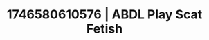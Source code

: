---
categories:
- ASMR tingles
- Elegant fetish
- AI-generated
- Sensual teasing
- Sultry voice
- E-girl erotica
- ASMR
- Cosplay
image: /assets/images/1746580610576.jpg
layout: post
seo:
  description: Featured content with sensual ABDL Play, Scat Fetish. HD images available.
  keywords: ABDL Play, Scat Fetish
  og_image: /assets/images/1746580610576.jpg
  schema_type: VisualArtwork
tags:
- ABDL Play
- '#1746580610576'
- Scat Fetish
title: 1746580610576 | ABDL Play Scat Fetish
---